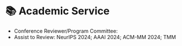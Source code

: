 # 📚 Academic Service

- Conference Reviewer/Program Committee:
- Assist to Review: NeurIPS 2024; AAAI 2024; ACM-MM 2024; TMM